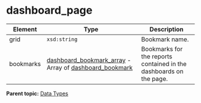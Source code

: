 # dashboard_page

 

|Element|Type|Description|
|-------|----|-----------|
|grid|`xsd:string` | Bookmark name. |
|bookmarks| [dashboard_bookmark_array](r_dashboard_bookmark_array.md#) - Array of [dashboard_bookmark](r_dashboard_bookmark.md#) | Bookmarks for the reports contained in the dashboards on the page. |

**Parent topic:** [Data Types](../data_types/c_datatypes.md)

